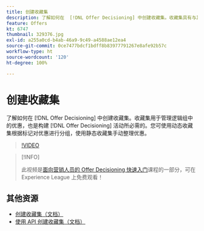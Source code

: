 ```yaml
---
title: 创建收藏集
description: 了解如何在  [!DNL Offer Decisioning] 中创建收藏集。收藏集具有与其关联的资格规则，可帮助您仅向相关客户显示这些收藏集。
feature: Offers
kt: 6747
thumbnail: 329376.jpg
exl-id: a255a0cd-b4ab-46a9-9c49-a4588ae12ea4
source-git-commit: 0ce7477bdcf1bdff8b83977791267e8afe92b57c
workflow-type: ht
source-wordcount: '120'
ht-degree: 100%

---
```


# 创建收藏集

了解如何在 [!DNL Offer Decisioning] 中创建收藏集。收藏集用于管理逻辑组中的优惠，也是构建 [!DNL Offer Decisioning] 活动所必需的。您可使用动态收藏集根据标记对优惠进行分组，使用静态收藏集手动整理优惠。

>[!VIDEO](https://video.tv.adobe.com/v/329376?quality=12&learn=on)

>[!INFO]
>
> 此视频是[面向营销人员的 Offer Decisioning 快速入门](https://experienceleague.adobe.com/?lang=zh-Hans?recommended=ExperiencePlatform-U-1-2020.1.offerdecisioning)课程的一部分，可在 Experience League 上免费观看！


## 其他资源

* [创建收藏集（文档）](https://experienceleague.adobe.com/docs/journey-optimizer/using/offer-decisioniong/managing-offers-in-the-offer-library/creating-collections.html?lang=zh-Hans)
* [使用 API 创建收藏集（文档）](https://experienceleague.adobe.com/docs/journey-optimizer/using/offer-decisioniong/api-reference/offers-api/collections/create.html?lang=zh-Hans)
